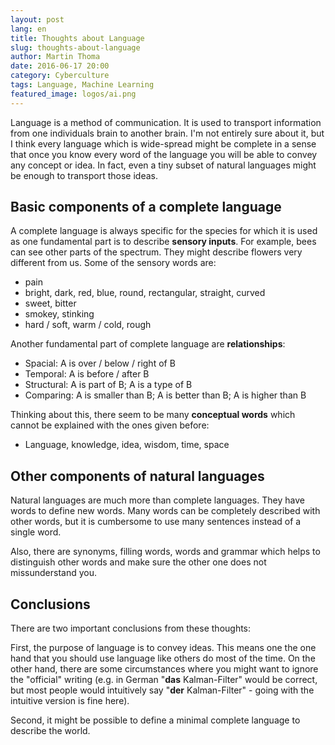 ```yaml
---
layout: post
lang: en
title: Thoughts about Language
slug: thoughts-about-language
author: Martin Thoma
date: 2016-06-17 20:00
category: Cyberculture
tags: Language, Machine Learning
featured_image: logos/ai.png
---
```

Language is a method of communication. It is used to transport information
from one individuals brain to another brain. I'm not entirely sure about it,
but I think every language which is wide-spread might be complete in a sense
that once you know every word of the language you will be able to convey any
concept or idea. In fact, even a tiny subset of natural languages might be
enough to transport those ideas.


## Basic components of a complete language

A complete language is always specific for the species for which it is used as
one fundamental part is to describe **sensory inputs**. For example, bees can
see other parts of the spectrum. They might describe flowers very different
from us. Some of the sensory words are:

* pain
* bright, dark, red, blue, round, rectangular, straight, curved
* sweet, bitter
* smokey, stinking
* hard / soft, warm / cold, rough


Another fundamental part of complete language are **relationships**:

* Spacial: A is over / below / right of B
* Temporal: A is before / after B
* Structural: A is part of B; A is a type of B
* Comparing: A is smaller than B; A is better than B; A is higher than B


Thinking about this, there seem to be many **conceptual words** which cannot be
explained with the ones given before:

* Language, knowledge, idea, wisdom, time, space



## Other components of natural languages

Natural languages are much more than complete languages. They have words to
define new words. Many words can be completely described with other words, but
it is cumbersome to use many sentences instead of a single word.

Also, there are synonyms, filling words, words and grammar which helps to
distinguish other words and make sure the other one does not missunderstand
you.


## Conclusions

There are two important conclusions from these thoughts:

First, the purpose of language is to convey ideas. This means one the one hand
that you should use language like others do most of the time. On the other
hand, there are some circumstances where you might want to ignore the
"official" writing (e.g. in German "**das** Kalman-Filter" would be correct,
but most people would intuitively say "**der** Kalman-Filter" - going with the
intuitive version is fine here).

Second, it might be possible to define a minimal complete language to describe
the world.
